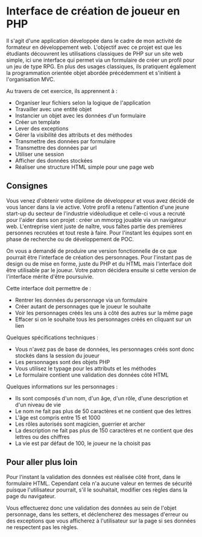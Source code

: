 # Interface de création de joueur en PHP

Il s'agit d'une application développée dans le cadre de mon activité de formateur en développement web. L'objectif avec ce projet est que les étudiants découvrent les utilisations classiques de PHP sur un site web simple, ici une interface qui permet via un formulaire de créer un profil pour un jeu de type RPG. En plus des usages classiques, ils pratiquent également la programmation orientée objet abordée précédemment et s'initient à l'organisation MVC.

Au travers de cet exercice, ils apprennent à :
- Organiser leur fichiers selon la logique de l'application
- Travailler avec une entité objet
- Instancier un objet avec les données d'un formulaire
- Créer un template
- Lever des exceptions
- Gérer la visibilité des attributs et des méthodes
- Transmettre des données par formulaire
- Transmettre des données par url
- Utiliser une session
- Afficher des données stockées
- Réaliser une structure HTML simple pour une page web

## Consignes

Vous venez d'obtenir votre diplôme de développeur et vous avez décidé de vous lancer dans la vie active. Votre profil a retenu l'attention d'une jeune start-up du secteur de l'industrie vidéoludique et celle-ci vous a recruté pour l'aider dans son projet : créer un mmorpg jouable via un navigateur web. L'entreprise vient juste de naître, vous faîtes partie des premières personnes recrutées et tout reste à faire. Pour l'instant les équipes sont en phase de recherche ou de développement de POC.

On vous a demandé de produire une version fonctionnelle de ce que pourrait être l'interface de création des personnages. Pour l'instant pas de design ou de mise en forme, juste du PHP et du HTML mais l'interface doit être utilisable par le joueur. Votre patron décidera ensuite si cette version de l'interface mérite d'être poursuivie.

Cette interface doit permettre de :
- Rentrer les données du personnage via un formulaire
- Créer autant de personnages que le joueur le souhaite
- Voir les personnages créés les uns à côté des autres sur la même page
- Effacer si on le souhaite tous les personnages créés en cliquant sur un lien

Quelques spécifications techniques :
- Vous n'avez pas de base de données, les personnages créés sont donc stockés dans la session du joueur
- Les personnages sont des objets PHP
- Vous utilisez le typage pour les attributs et les méthodes
- Le formulaire contient une validation des données côté HTML

Quelques informations sur les personnages :
- Ils sont composés d'un nom, d'un âge, d'un rôle, d'une description et d'un niveau de vie
- Le nom ne fait pas plus de 50 caractères et ne contient que des lettres
- L'âge est compris entre 15 et 1000
- Les rôles autorisés sont magicien, guerrier et archer
- La description ne fait pas plus de 150 caractères et ne contient que des lettres ou des chiffres
- La vie est par défaut de 100, le joueur ne la choisit pas

## Pour aller plus loin

Pour l'instant la validation des données est réalisée côté front, dans le formulaire HTML. Cependant cela n'a aucune valeur en termes de sécurité puisque l'utilisateur pourrait, s'il le souhaitait, modifier ces règles dans la page du navigateur.

Vous effectuerez donc une validation des données au sein de l'objet personnage, dans les setters, et déclencherez des messages d'erreur ou des exceptions que vous afficherez à l'utilisateur sur la page si ses données ne respectent pas les règles.
